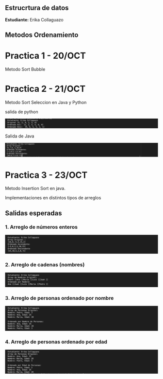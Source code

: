 ## Estrucrtura de datos

**Estudiante:** Erika Collaguazo

## Metodos Ordenamiento

# Practica 1 - 20/OCT
Metodo Sort Bubble

# Practica 2 - 21/OCT
Metodo Sort Seleccion en Java y Python

salida de python

![alt text](image.png)

Salida de Java

![alt text](image-1.png)

# Practica 3 - 23/OCT
Metodo Insertion Sort en java. 

Implementaciones en distintos tipos de arreglos 

## Salidas esperadas

### 1. Arreglo de números enteros

![alt text](ArregloIns.png)

### 2. Arreglo de cadenas (nombres)

![alt text](CadenaNombres.png)

### 3. Arreglo de personas ordenado por nombre

![alt text](PersonasNombre.png)

### 4. Arreglo de personas ordenado por edad

![alt text](PersonasEdad.png)

